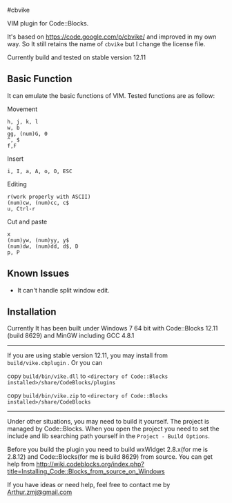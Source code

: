 #cbvike

VIM plugin for Code::Blocks.

It's based on <https://code.google.com/p/cbvike/> and improved in my own way. So It still retains the name of `cbvike` but I change the license file.

Currently build and tested on stable version 12.11

## Basic Function
It can emulate the basic functions of VIM. Tested functions are as follow:

Movement

	h, j, k, l
	w, b
	gg, (num)G, 0
	^, $
	f,F

Insert

	i, I, a, A, o, O, ESC

Editing

	r(work properly with ASCII)
	(num)cw, (num)cc, c$ 
	u, Ctrl-r

Cut and paste

	x
	(num)yw, (num)yy, y$ 
	(num)dw, (num)dd, d$, D
	p, P 


## Known Issues

* It can't handle split window edit. 

## Installation

Currently It has been built under Windows 7 64 bit with Code::Blocks 12.11 (build 8629) and MinGW including GCC 4.8.1 

----
If you are using stable version 12.11, you may install from `build/vike.cbplugin` . 
Or you can 

  copy `build/bin/vike.dll` to `<directory of Code::Blocks installed>/share/CodeBlocks/plugins`

  copy `build/bin/vike.zip` to `<directory of Code::Blocks installed>/share/CodeBlocks`

---
Under other situations, you may need to build it yourself. The project is managed by Code::Blocks. When you open the project you need to set the include and lib searching path yourself in the `Project - Build Options`.

Before you build the plugin you need to build wxWidget 2.8.x(for me is 2.8.12) and Code::Blocks(for me is build 8629) from source. You can get help from <http://wiki.codeblocks.org/index.php?title=Installing_Code::Blocks_from_source_on_Windows>

If you have ideas or need help, feel free to contact me by <Arthur.zmj@gmail.com>



